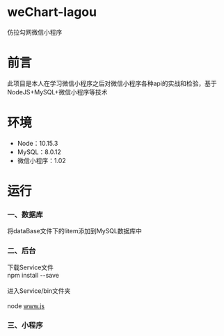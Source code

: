 # weChart-lagou
仿拉勾网微信小程序

# 前言
  此项目是本人在学习微信小程序之后对微信小程序各种api的实战和检验，基于NodeJS+MySQL+微信小程序等技术

# 环境
* Node：10.15.3<br>
* MySQL：8.0.12<br>
* 微信小程序：1.02<br>

# 运行
### 一、数据库<br>
  将dataBase文件下的litem添加到MySQL数据库中<br>
### 二、后台
  下载Service文件<br>
  npm install --save<br>
  <br>
  进入Service/bin文件夹<br>
  <br>
  node www.js
### 三、小程序<br>

